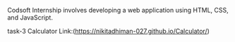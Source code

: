 Codsoft Internship involves developing a web application using HTML, CSS, and JavaScript.

task-3 Calculator 
Link:(https://nikitadhiman-027.github.io/Calculator/)

